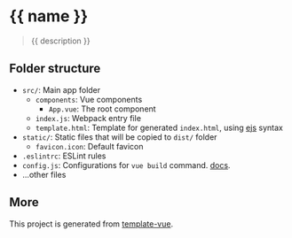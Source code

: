 # {{ name }}

> {{ description }}

## Folder structure

- `src/`: Main app folder
  - `components`: Vue components
    - `App.vue`: The root component
  - `index.js`: Webpack entry file
  - `template.html`: Template for generated `index.html`, using [ejs](http://ejs.co) syntax
- `static/`: Static files that will be copied to `dist/` folder
  - `favicon.icon`: Default favicon
- `.eslintrc`: ESLint rules
- `config.js`: Configurations for `vue build` command. [docs](https://github.com/vuejs/vue-cli/blob/master/docs/build.md).
- ...other files

## More

This project is generated from [template-vue](https://github.com/egoist/template-vue).
